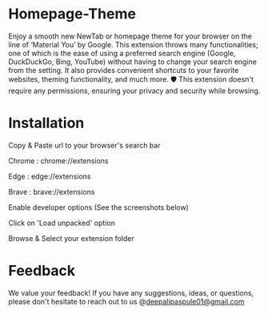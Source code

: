 # Homepage-Theme
Enjoy a smooth new NewTab or homepage theme for your browser on the line of ‘Material You’ by Google. This extension throws many functionalities; one of which is the ease of using a preferred search engine (Google, DuckDuckGo, Bing, YouTube) without having to change your search engine from the setting.
It also provides convenient shortcuts to your favorite websites, theming functionality, and much more. 🛡️ This extension doesn't require any permissions, ensuring your privacy and security while browsing.

# Installation
Copy & Paste url to your browser's search bar

Chrome : chrome://extensions

Edge : edge://extensions

Brave : brave://extensions

Enable developer options (See the screenshots below)

Click on 'Load unpacked' option

Browse & Select your extension folder

# Feedback
We value your feedback! If you have any suggestions, ideas, or questions, please don't hesitate to reach out to us @deepalipaspule01@gmail.com
